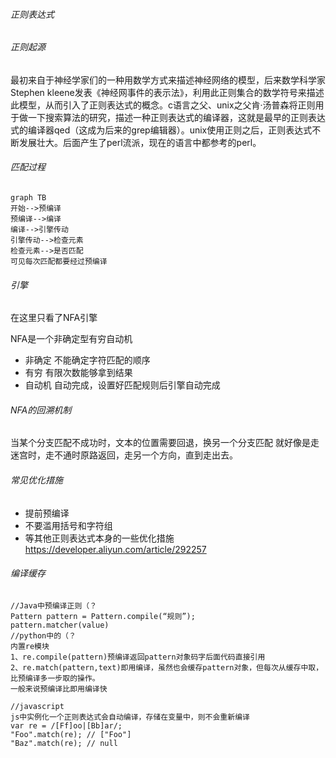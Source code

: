 ###### 正则表达式

###### 正则起源
最初来自于神经学家们的一种用数学方式来描述神经网络的模型，后来数学科学家Stephen kleene发表《神经网事件的表示法》，利用此正则集合的数学符号来描述此模型，从而引入了正则表达式的概念。c语言之父、unix之父肯·汤普森将正则用于做一下搜索算法的研究，描述一种正则表达式的编译器，这就是最早的正则表达式的编译器qed（这成为后来的grep编辑器）。unix使用正则之后，正则表达式不断发展壮大。后面产生了perl流派，现在的语言中都参考的perl。

###### 匹配过程
```
graph TB
开始-->预编译
预编译-->编译
编译-->引擎传动
引擎传动-->检查元素
检查元素-->是否匹配
可见每次匹配都要经过预编译
```
###### 引擎
在这里只看了NFA引擎
 
NFA是一个非确定型有穷自动机
- 非确定 不能确定字符匹配的顺序
- 有穷 有限次数能够拿到结果
- 自动机 自动完成，设置好匹配规则后引擎自动完成

###### NFA的回溯机制
当某个分支匹配不成功时，文本的位置需要回退，换另一个分支匹配
就好像是走迷宫时，走不通时原路返回，走另一个方向，直到走出去。

###### 常见优化措施
- 提前预编译
- 不要滥用括号和字符组
- 等其他正则表达式本身的一些优化措施
https://developer.aliyun.com/article/292257

###### 编译缓存
```
//Java中预编译正则（？
Pattern pattern = Pattern.compile(“规则”);
pattern.matcher(value)
//python中的（？
内置re模块
1、re.compile(pattern)预编译返回pattern对象码字后面代码直接引用
2、re.match(pattern,text)即用编译，虽然也会缓存pattern对象，但每次从缓存中取，比预编译多一步取的操作。
一般来说预编译比即用编译快
```
```
//javascript
js中实例化一个正则表达式会自动编译，存储在变量中，则不会重新编译
var re = /[Ff]oo|[Bb]ar/;
"Foo".match(re); // ["Foo"]
"Baz".match(re); // null
```
